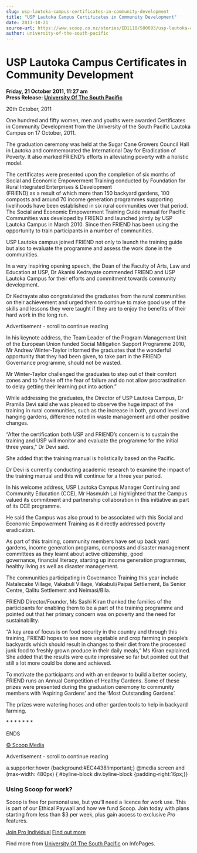 ```yaml
---
slug: usp-lautoka-campus-certificates-in-community-development
title: "USP Lautoka Campus Certificates in Community Development"
date: 2011-10-21
source-url: https://www.scoop.co.nz/stories/ED1110/S00093/usp-lautoka-campus-certificates-in-community-development.htm
author: university-of-the-south-pacific
---
```

USP Lautoka Campus Certificates in Community Development
========================================================

**Friday, 21 October 2011, 11:27 am**  
**Press Release: [University Of The South Pacific](https://info.scoop.co.nz/University_Of_The_South_Pacific)**

  
20th October, 2011

One hundred and fifty women, men and youths were awarded Certificates in Community Development from the University of the South Pacific Lautoka Campus on 17 October, 2011.

The graduation ceremony was held at the Sugar Cane Growers Council Hall in Lautoka and commemorated the International Day for Eradication of Poverty. It also marked FRIEND’s efforts in alleviating poverty with a holistic model.

The certificates were presented upon the completion of six months of Social and Economic Empowerment Training conducted by Foundation for Rural Integrated Enterprises & Development  
(FRIEND) as a result of which more than 150 backyard gardens, 100 composts and around 70 income generation programmes supporting livelihoods have been established in six rural communities over that period.  
The Social and Economic Empowerment Training Guide manual for Pacific Communities was developed by FRIEND and launched jointly by USP Lautoka Campus in March 2010. Since then FRIEND has been using the opportunity to train participants in a number of communities.

USP Lautoka campus joined FRIEND not only to launch the training guide but also to evaluate the programme and assess the work done in the communities.

In a very inspiring opening speech, the Dean of the Faculty of Arts, Law and Education at USP, Dr Akanisi Kedrayate commended FRIEND and USP Lautoka Campus for their efforts and commitment towards community development.

Dr Kedrayate also congratulated the graduates from the rural communities on their achievement and urged them to continue to make good use of the skills and lessons they were taught if they are to enjoy the benefits of their hard work in the long run.

Advertisement - scroll to continue reading





In his keynote address, the Team Leader of the Program Management Unit of the European Union funded Social Mitigation Support Programme 2010, Mr Andrew Winter-Taylor informed the graduates that the wonderful opportunity that they had been given, to take part in the FRIEND Governance programme, should not be wasted.

Mr Winter-Taylor challenged the graduates to step out of their comfort zones and to “shake off the fear of failure and do not allow procrastination to delay getting their learning put into action.”

While addressing the graduates, the Director of USP Lautoka Campus, Dr Pramila Devi said she was pleased to observe the huge impact of the training in rural communities, such as the increase in both, ground level and hanging gardens, difference noted in waste management and other positive changes.

“After the certification both USP and FRIEND’s concern is to sustain the training and USP will monitor and evaluate the programme for the initial three years,” Dr Devi said.

She added that the training manual is holistically based on the Pacific.

Dr Devi is currently conducting academic research to examine the impact of the training manual and this will continue for a three year period.

In his welcome address, USP Lautoka Campus Manager Continuing and Community Education (CCE), Mr Hasmukh Lal highlighted that the Campus valued its commitment and partnership collaboration in this initiative as part of its CCE programme.

He said the Campus was also proud to be associated with this Social and Economic Empowerment Training as it directly addressed poverty eradication.

As part of this training, community members have set up back yard gardens, income generation programs, composts and disaster management committees as they learnt about active citizenship, good  
governance, financial literacy, starting up income generation programmes, healthy living as well as disaster management.

  
The communities participating in Governance Training this year include Natalecake Village, Vakabuli Village, Vakabuli/Paipai Settlement, Ba Senior Centre, Qalitu Settlement and Neimasi/Bila.

FRIEND Director/Founder, Ms Sashi Kiran thanked the families of the participants for enabling them to be a part of the training programme and pointed out that her primary concern was on poverty and the need for sustainability.

“A key area of focus is on food security in the country and through this training, FRIEND hopes to see more vegetable and crop farming in people’s backyards which should result in changes to their diet from the processed junk food to freshly grown produce in their daily meals,” Ms Kiran explained.  
She added that the results were quite impressive so far but pointed out that still a lot more could be done and achieved.

To motivate the participants and with an endeavor to build a better society, FRIEND runs an Annual Competition of Healthy Gardens. Some of these prizes were presented during the graduation ceremony to community members with ‘Aspiring Gardens’ and the ‘Most Outstanding Gardens’.

The prizes were watering hoses and other garden tools to help in backyard farming.

\* \* \* \* \* \* \*

ENDS  

[© Scoop Media](http://www.scoop.co.nz/about/terms.html)  

Advertisement - scroll to continue reading



a.supporter:hover {background:#EC4438!important;} @media screen and (max-width: 480px) { #byline-block div.byline-block {padding-right:16px;}}

### Using Scoop for work?

Scoop is free for personal use, but you’ll need a licence for work use. This is part of our Ethical Paywall and how we fund Scoop. Join today with plans starting from less than $3 per week, plus gain access to exclusive _Pro_ features.  
  
[Join Pro Individual](https://pro.scoop.co.nz/Individual/?from=ProIn24) [Find out more](https://pro.scoop.co.nz/using-scoop-for-work/?from=ProIn24)

Find more from [University Of The South Pacific](https://info.scoop.co.nz/University_Of_The_South_Pacific) on InfoPages.